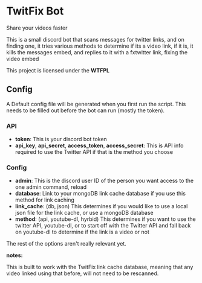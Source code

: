  

# TwitFix Bot

Share your videos faster



This is a small discord bot that scans messages for twitter links, and on finding one, it tries various methods to determine if its a video link, if it is, it kills the messages embed, and replies to it with a fxtwitter link, fixing the video embed



This project is licensed under the **WTFPL**



## Config

A Default config file will be generated when you first run the script. This needs to be filled out before the bot can run (mostly the token).

### **API**

- **token**: This is your discord bot token
- **api_key**, **api_secret**, **access_token**, **access_secret**: This is API info required to use the Twitter API if that is the method you choose

### **Config**

- **admin**: This is the discord user ID of the person you want access to the one admin command, reload
- **database**: Link to your mongoDB link cache database if you use this method for link caching
- **link_cache**: (db, json) This determines if you would like to use a local json file for the link cache, or use a mongoDB database
- **method**: (api, youtube-dl, hyrbid) This determines if you want to use the twitter API, youtube-dl, or to start off with the Twitter API and fall back on youtube-dl to determine if the link is a video or not



The rest of the options aren't really relevant yet.



**notes:**

This is built to work with the TwitFix link cache database, meaning that any video linked using that before, will not need to be rescanned.

